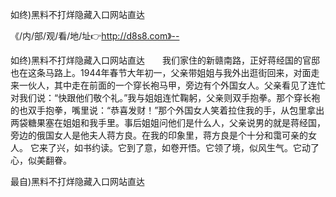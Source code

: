 如终)黑料不打烊隐藏入口网站直达

《/内/部/观/看/地/址👉http://d8s8.com》--

如终)黑料不打烊隐藏入口网站直达　　我们家住的新赣南路，正好蒋经国的官邸也在这条马路上。1944年春节大年初一，父亲带姐姐与我外出逛街回来，对面走来一伙人，其中走在前面的一个穿长袍马甲，旁边有个外国女人。父亲看见了连忙对我们说：“快跟他们敬个礼。”我与姐姐连忙鞠躬，父亲则双手抱拳。那个穿长袍的也双手抱拳，嘴里说：“恭喜发财！”那个外国女人笑着拉住我的手，从包里拿出两袋糖果塞在姐姐和我手里。事后姐姐问他们是什么人，父亲说男的就是蒋经国，旁边的俄国女人是他夫人蒋方良。在我的印象里，蒋方良是个十分和霭可亲的女人。
它来了兴，如书约读。它到了意，如卷开悟。它领了境，似风生气。它动了心，似美翻眷。





最自)黑料不打烊隐藏入口网站直达
